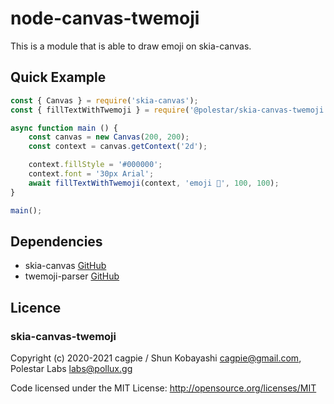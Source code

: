 # node-canvas-twemoji

This is a module that is able to draw emoji on skia-canvas.

## Quick Example
```javascript
const { Canvas } = require('skia-canvas');
const { fillTextWithTwemoji } = require('@polestar/skia-canvas-twemoji');

async function main () {
    const canvas = new Canvas(200, 200);
    const context = canvas.getContext('2d');

    context.fillStyle = '#000000';
    context.font = '30px Arial';
    await fillTextWithTwemoji(context, 'emoji 🎀', 100, 100);
}

main();
```

## Dependencies

- skia-canvas [GitHub](https://github.com/samizdatco/skia-canvas)
- twemoji-parser [GitHub](https://github.com/twitter/twemoji-parser)

## Licence

### skia-canvas-twemoji

Copyright (c) 2020-2021 cagpie / Shun Kobayashi <cagpie@gmail.com>, Polestar Labs <labs@pollux.gg>

Code licensed under the MIT License: http://opensource.org/licenses/MIT
